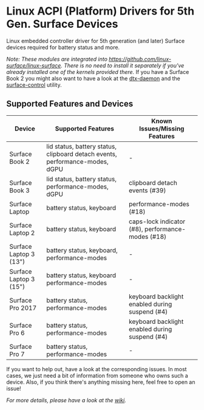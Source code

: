 # Linux ACPI (Platform) Drivers for 5th Gen. Surface Devices

Linux embedded controller driver for 5th generation (and later) Surface devices required for battery status and more.

_Note: These modules are integrated into https://github.com/linux-surface/linux-surface._
_There is no need to install it separately if you've already installed one of the kernels provided there._
If you have a Surface Book 2 you might also want to have a look at the [dtx-daemon][dtx-daemon] and the [surface-control][surface-control] utility.

## Supported Features and Devices

| Device                 | Supported Features                                                           | Known Issues/Missing Features                                |
|------------------------|------------------------------------------------------------------------------|--------------------------------------------------------------|
| Surface Book 2         | lid status, battery status, clipboard detach events, performance-modes, dGPU | -                                                            |
| Surface Book 3         | lid status, battery status, performance-modes, dGPU                          | clipboard detach events (#39)                                |
| Surface Laptop         | battery status, keyboard                                                     | performance-modes (#18)                                      |
| Surface Laptop 2       | battery status, keyboard                                                     | caps-lock indicator (#8), performance-modes (#18)            |
| Surface Laptop 3 (13") | battery status, keyboard, performance-modes                                  | -                                                            |
| Surface Laptop 3 (15") | battery status, keyboard  performance-modes                                  | -                                                            |
| Surface Pro 2017       | battery status, performance-modes                                            | keyboard backlight enabled during suspend (#4)               |
| Surface Pro 6          | battery status, performance-modes                                            | keyboard backlight enabled during suspend (#4)               |
| Surface Pro 7          | battery status, performance-modes                                            | -                                                            |

If you want to help out, have a look at the corresponding issues.
In most cases, we just need a bit of information from someone who owns such a device.
Also, if you think there's anything missing here, feel free to open an issue!

_For more details, please have a look at the [wiki][wiki]._

[wiki]: https://github.com/linux-surface/surface-aggregator-module/wiki
[dtx-daemon]: https://github.com/linux-surface/surface-dtx-daemon
[surface-control]: https://github.com/linux-surface/surface-control
